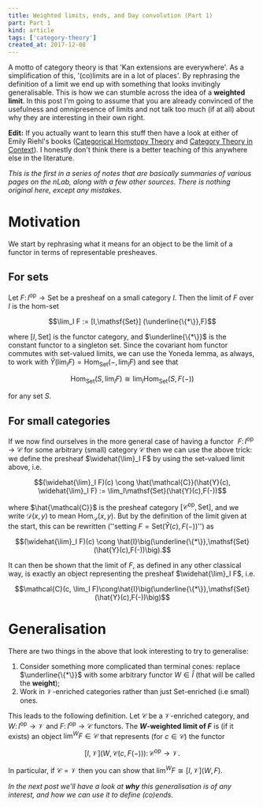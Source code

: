 ```yaml
---
title: Weighted limits, ends, and Day convolution (Part 1)
part: Part 1
kind: article
tags: ['category-theory']
created_at: 2017-12-08
---
```


A motto of category theory is that 'Kan extensions are everywhere'. As a
simplification of this, '(co)limits are in a lot of places'. By rephrasing
the definition of a limit we end up with something that looks invitingly
generalisable. This is how we can stumble across the idea of a
**weighted limit**. In this post I'm going to assume that you are already
convinced of the usefulness and omnipresence of limits and not talk too much
(if at all) about why they are interesting in their own right.

<!-- more -->

**Edit:** If you actually want to learn this stuff then have a look at either of Emily Riehl's books ([Categorical Homotopy Theory](http://www.math.jhu.edu/~eriehl/cathtpy.pdf) and [Category Theory in Context](http://www.math.jhu.edu/~eriehl/context.pdf)).
I honestly don't think there is a better teaching of this anywhere else in the literature.

*This is the first in a series of notes that are basically summaries of various
pages on the nLab, along with a few other sources. There is nothing original
here, except any mistakes.*


# Motivation

We start by rephrasing what it means for an object to be the limit of a functor
in terms of representable presheaves.

## For sets

Let $F\colon I^\mathrm{op}\to\mathsf{Set}$ be a presheaf on a small category
$I$. Then the limit of $F$ over $I$ is the hom-set

$$\lim_I F := [I,\mathsf{Set}] (\underline{\{*\}},F)$$

where $[I,\mathsf{Set}]$ is the functor category, and $\underline{\{*\}}$ is the
constant functor to a singleton set. Since the covariant hom functor commutes
with set-valued limits, we can use the Yoneda lemma, as always, to work with
$\hat{Y}(\lim_I F) = \mathrm{Hom}_{\mathsf{Set}}(-,\lim_I F)$ and see that

$$\mathrm{Hom}_{\mathsf{Set}}(S,\lim_I F) \cong \lim_I\mathrm{Hom}_{\mathsf{Set}}(S,F(-))$$

for any set $S$.

## For small categories

If we now find ourselves in the more general case of having a functor 
$F\colon I^\mathrm{op}\to\mathcal{C}$ for some arbitrary (small) category
$\mathcal{C}$ then we can use the above trick: we define the presheaf
$\widehat{\lim}_I F$ by using the set-valued limit above, i.e.

$$(\widehat{\lim}_I F)(c) \cong \hat{\mathcal{C}}(\hat{Y}(c), \widehat{\lim}_I F) := \lim_I\mathsf{Set}(\hat{Y}(c),F(-))$$

where $\hat{\mathcal{C}}$ is the presheaf category
$[\mathcal{C}^\mathrm{op},\mathsf{Set}]$, and we write $\mathcal{D}(x,y)$ to
mean $\mathrm{Hom}_\mathcal{D}(x,y)$. But by the definition of the limit given
at the start, this can be rewritten (''setting
$F = \mathsf{Set}(\hat{Y}(c),F(-))$'') as

$$(\widehat{\lim}_I F)(c) \cong \hat{I}\big(\underline{\{*\}},\mathsf{Set}(\hat{Y}(c),F(-))\big).$$

It can then be shown that the limit of $F$, as defined in any other classical
way, is exactly an object representing the presheaf $\widehat{\lim}_I F$, i.e.

$$\mathcal{C}(c, \lim_I F)\cong\hat{I}\big(\underline{\{*\}},\mathsf{Set}(\hat{Y}(c),F(-))\big)$$

# Generalisation

There are two things in the above that look interesting to try to
generalise:

1.  Consider something more complicated than terminal cones: replace
    $\underline{\{*\}}$ with some arbitrary functor $W\in\hat{I}$ (that will be
    called the **weight**);
2.  Work in $\mathcal{V}$-enriched categories rather than just
    $\mathsf{Set}$-enriched (i.e small) ones.

This leads to the following definition. Let $\mathcal{C}$ be a
$\mathcal{V}$-enriched category, and $W\colon I^\mathrm{op}\to\mathcal{V}$ and
$F\colon I^\mathrm{op}\to\mathcal{C}$ functors. The **$W$-weighted limit of $F$**
is (if it exists) an object $\lim^W F\in\mathcal{C}$ that represents (for
$c\in\mathcal{C}$) the functor

$$[I,\mathcal{V}]\big(W,\mathcal{C}(c,F(-))\big)\colon\mathcal{C}^\mathrm{op}\to\mathcal{V}.$$

In particular, if $\mathcal{C}=\mathcal{V}$ then you can show that
$\lim^W F\cong [I,\mathcal{V}](W,F)$.

_In the next post we'll have a look at **why** this generalisation is of
any interest, and how we can use it to define (co)ends._

